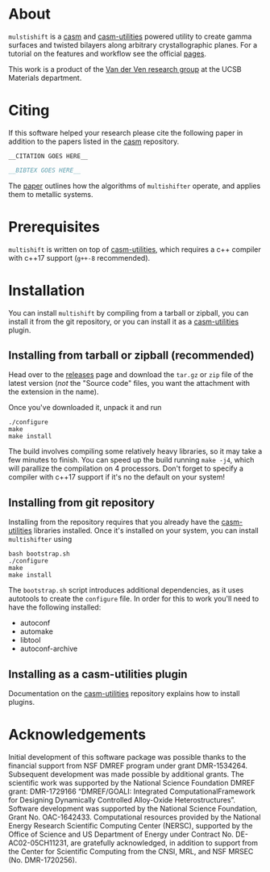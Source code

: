 # About
`mulstishift` is a [casm](https://github.com/prisms-center/CASMcode) and [casm-utilities](https://github.com/goirijo/casm-utilities) powered utility to create gamma surfaces and twisted bilayers along arbitrary crystallographic planes.
For a tutorial on the features and workflow see the official [pages](https://goirijo.github.io/multishifter).

This work is a product of the [Van der Ven research group](https://labs.materials.ucsb.edu/vanderven/anton/) at the UCSB Materials department.

# Citing
If this software helped your research please cite the following paper in addition to the papers listed in the [casm](https://github.com/prisms-center/CASMcode) repository.

```
__CITATION GOES HERE__
```

```bibtex
__BIBTEX GOES HERE__
```

The [paper](link/to/paper) outlines how the algorithms of `multishifter` operate, and applies them to metallic systems.

# Prerequisites
`multishift` is written on top of [casm-utilities](https://github.com/goirijo/casm-utilities), which requires a c++ compiler with c++17 support (`g++-8` recommended).

# Installation
You can install `multishift` by compiling from a tarball or zipball, you can install it from the git repository, or you can install it as a [casm-utilities](https://github.com/goirijo/casm-utilities) plugin.

## Installing from tarball or zipball (recommended)
Head over to the [releases](https://github.com/goirijo/multishifter/releases) page and download the `tar.gz` or `zip` file of the latest version (*not* the "Source code" files, you want the attachment with the extension in the name).

Once you've downloaded it, unpack it and run

    ./configure
    make
    make install
    
The build involves compiling some relatively heavy libraries, so it may take a few minutes to finish. You can speed up the build running `make -j4`, which will parallize the compilation on 4 processors.
Don't forget to specify a compiler with c++17 support if it's no the default on your system!

## Installing from git repository
Installing from the repository requires that you already have the [casm-utilities](https://github.com/goirijo/casm-utilities) libraries installed.
Once it's installed on your system, you can install `multishifter` using

    bash bootstrap.sh
    ./configure
    make
    make install
    
The `bootstrap.sh` script introduces additional dependencies, as it uses autotools to create the `configure` file. In order for this to work you'll need to have the following installed:

- autoconf
- automake
- libtool
- autoconf-archive

## Installing as a casm-utilities plugin
Documentation on the [casm-utilities](https://github.com/goirijo/casm-utilities) repository explains how to install plugins.

# Acknowledgements
Initial development of this software package was possible thanks to the financial support from NSF DMREF program under grant DMR-1534264.
Subsequent development was made possible by additional grants.
The scientific work was supported by the National Science Foundation DMREF grant: DMR-1729166 “DMREF/GOALI: Integrated ComputationalFramework for Designing Dynamically Controlled Alloy-Oxide Heterostructures”.
Software development was supported by the National Science Foundation, Grant No. OAC-1642433.
Computational resources provided by the National Energy Research Scientific Computing Center (NERSC), supported by the Office of Science and US Department of Energy under Contract No. DE-AC02-05CH11231, are gratefully acknowledged, in addition to support from the Center for Scientific Computing from the CNSI, MRL, and NSF MRSEC (No. DMR-1720256).

